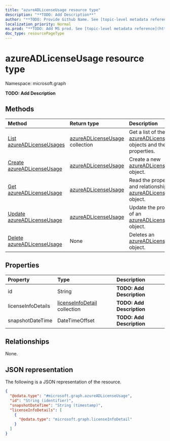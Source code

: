 ```yaml
---
title: "azureADLicenseUsage resource type"
description: "**TODO: Add Description**"
author: "**TODO: Provide Github Name. See [topic-level metadata reference](https://msgo.azurewebsites.net/add/document/guidelines/metadata.html#topic-level-metadata)**"
localization_priority: Normal
ms.prod: "**TODO: Add MS prod. See [topic-level metadata reference](https://msgo.azurewebsites.net/add/document/guidelines/metadata.html#topic-level-metadata)**"
doc_type: resourcePageType
---
```


# azureADLicenseUsage resource type

Namespace: microsoft.graph

**TODO: Add Description**

## Methods
|Method|Return type|Description|
|:---|:---|:---|
|[List azureADLicenseUsages](../api/azureadlicenseusage-list.md)|[azureADLicenseUsage](../resources/azureadlicenseusage.md) collection|Get a list of the [azureADLicenseUsage](../resources/azureadlicenseusage.md) objects and their properties.|
|[Create azureADLicenseUsage](../api/azureadlicenseusage-create.md)|[azureADLicenseUsage](../resources/azureadlicenseusage.md)|Create a new [azureADLicenseUsage](../resources/azureadlicenseusage.md) object.|
|[Get azureADLicenseUsage](../api/azureadlicenseusage-get.md)|[azureADLicenseUsage](../resources/azureadlicenseusage.md)|Read the properties and relationships of an [azureADLicenseUsage](../resources/azureadlicenseusage.md) object.|
|[Update azureADLicenseUsage](../api/azureadlicenseusage-update.md)|[azureADLicenseUsage](../resources/azureadlicenseusage.md)|Update the properties of an [azureADLicenseUsage](../resources/azureadlicenseusage.md) object.|
|[Delete azureADLicenseUsage](../api/azureadlicenseusage-delete.md)|None|Deletes an [azureADLicenseUsage](../resources/azureadlicenseusage.md) object.|

## Properties
|Property|Type|Description|
|:---|:---|:---|
|id|String|**TODO: Add Description**|
|licenseInfoDetails|[licenseInfoDetail](../resources/licenseinfodetail.md) collection|**TODO: Add Description**|
|snapshotDateTime|DateTimeOffset|**TODO: Add Description**|

## Relationships
None.

## JSON representation
The following is a JSON representation of the resource.
<!-- {
  "blockType": "resource",
  "keyProperty": "id",
  "@odata.type": "microsoft.graph.azureADLicenseUsage",
  "baseType": "",
  "openType": false
}
-->
``` json
{
  "@odata.type": "#microsoft.graph.azureADLicenseUsage",
  "id": "String (identifier)",
  "snapshotDateTime": "String (timestamp)",
  "licenseInfoDetails": [
    {
      "@odata.type": "microsoft.graph.licenseInfoDetail"
    }
  ]
}
```

